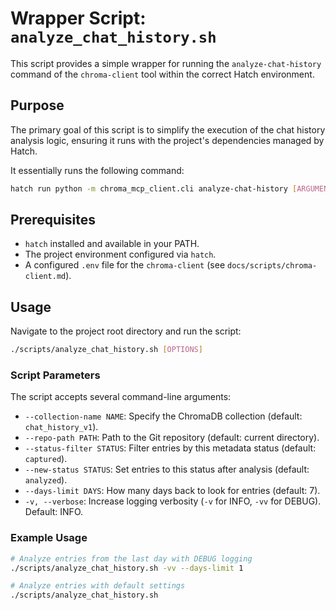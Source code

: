 # Wrapper Script: `analyze_chat_history.sh`

This script provides a simple wrapper for running the `analyze-chat-history` command of the `chroma-client` tool within the correct Hatch environment.

## Purpose

The primary goal of this script is to simplify the execution of the chat history analysis logic, ensuring it runs with the project's dependencies managed by Hatch.

It essentially runs the following command:

```bash
hatch run python -m chroma_mcp_client.cli analyze-chat-history [ARGUMENTS...]
```

## Prerequisites

- `hatch` installed and available in your PATH.
- The project environment configured via `hatch`.
- A configured `.env` file for the `chroma-client` (see `docs/scripts/chroma-client.md`).

## Usage

Navigate to the project root directory and run the script:

```bash
./scripts/analyze_chat_history.sh [OPTIONS]
```

### Script Parameters

The script accepts several command-line arguments:

- `--collection-name NAME`: Specify the ChromaDB collection (default: `chat_history_v1`).
- `--repo-path PATH`: Path to the Git repository (default: current directory).
- `--status-filter STATUS`: Filter entries by this metadata status (default: `captured`).
- `--new-status STATUS`: Set entries to this status after analysis (default: `analyzed`).
- `--days-limit DAYS`: How many days back to look for entries (default: 7).
- `-v, --verbose`: Increase logging verbosity (`-v` for INFO, `-vv` for DEBUG). Default: INFO.

### Example Usage

```bash
# Analyze entries from the last day with DEBUG logging
./scripts/analyze_chat_history.sh -vv --days-limit 1

# Analyze entries with default settings
./scripts/analyze_chat_history.sh
```
